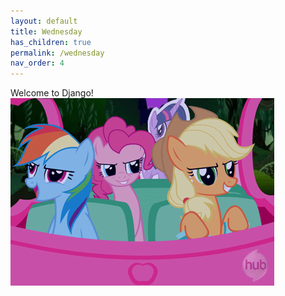 ```yaml
---
layout: default
title: Wednesday
has_children: true
permalink: /wednesday
nav_order: 4
---
```

Welcome to Django!
<br>
![](https://github.com/HCDigitalScholarship/summer-django/raw/master/ponies.gif)
